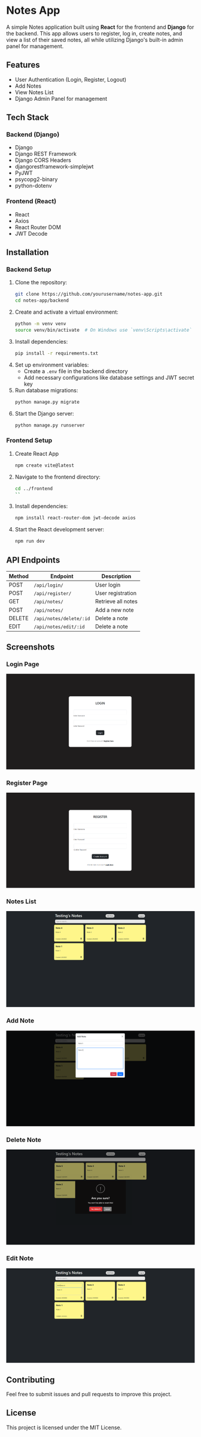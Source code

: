 # Notes App

A simple Notes application built using **React** for the frontend and **Django** for the backend. This app allows users to register, log in, create notes, and view a list of their saved notes, all while utilizing Django's built-in admin panel for management.

## Features
- User Authentication (Login, Register, Logout)
- Add Notes
- View Notes List
- Django Admin Panel for management

## Tech Stack

### Backend (Django)
- Django
- Django REST Framework
- Django CORS Headers
- djangorestframework-simplejwt
- PyJWT
- psycopg2-binary
- python-dotenv

### Frontend (React)
- React
- Axios
- React Router DOM
- JWT Decode

## Installation

### Backend Setup
1. Clone the repository:
   ```sh
   git clone https://github.com/yourusername/notes-app.git
   cd notes-app/backend
   ```
2. Create and activate a virtual environment:
   ```sh
   python -m venv venv
   source venv/bin/activate  # On Windows use `venv\Scripts\activate`
   ```
3. Install dependencies:
   ```sh
   pip install -r requirements.txt
   ```
4. Set up environment variables:
   - Create a `.env` file in the backend directory
   - Add necessary configurations like database settings and JWT secret key
5. Run database migrations:
   ```sh
   python manage.py migrate
   ```
6. Start the Django server:
   ```sh
   python manage.py runserver
   ```

### Frontend Setup
1. Create React App
   ```sh
   npm create vite@latest
   ```
2. Navigate to the frontend directory:
   ```sh
   cd ../frontend
   ``
3. Install dependencies:
   ```sh
   npm install react-router-dom jwt-decode axios
   ```
4. Start the React development server:
   ```sh
   npm run dev
   ```

## API Endpoints
| Method | Endpoint          | Description          |
|--------|------------------|----------------------|
| POST   | `/api/login/`    | User login          |
| POST   | `/api/register/` | User registration   |
| GET    | `/api/notes/`    | Retrieve all notes  |
| POST   | `/api/notes/`    | Add a new note      |
| DELETE | `/api/notes/delete/:id` | Delete a note       |
| EDIT | `/api/notes/edit/:id` | Delete a note       |

## Screenshots
### Login Page
![Login Page](Screenshots/Login.png)

### Register Page
![Login Page](Screenshots/Register.png)

### Notes List
![Notes List](Screenshots/Home.png)

### Add Note
![Add Note](Screenshots/Add.png)

### Delete Note
![Add Note](Screenshots/Delete.png)

### Edit Note
![Add Note](Screenshots/Edit.png)

## Contributing
Feel free to submit issues and pull requests to improve this project.

## License
This project is licensed under the MIT License.

